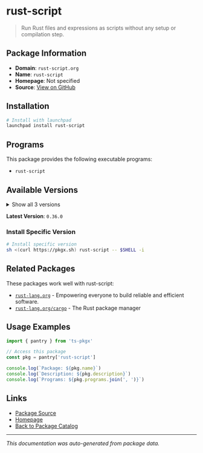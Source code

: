 # rust-script

> Run Rust files and expressions as scripts without any setup or compilation step.

## Package Information

- **Domain**: `rust-script.org`
- **Name**: `rust-script`
- **Homepage**: Not specified
- **Source**: [View on GitHub](https://github.com/pkgxdev/pantry/tree/main/projects/rust-script.org/package.yml)

## Installation

```bash
# Install with launchpad
launchpad install rust-script
```

## Programs

This package provides the following executable programs:

- `rust-script`

## Available Versions

<details>
<summary>Show all 3 versions</summary>

- `0.36.0`, `0.35.0`, `0.34.0`

</details>

**Latest Version**: `0.36.0`

### Install Specific Version

```bash
# Install specific version
sh <(curl https://pkgx.sh) rust-script -- $SHELL -i
```

## Related Packages

These packages work well with rust-script:

- [`rust-lang.org`](../rust-lang.org/index.md) - Empowering everyone to build reliable and efficient software.
- [`rust-lang.org/cargo`](../rust-lang.org/cargo/index.md) - The Rust package manager

## Usage Examples

```typescript
import { pantry } from 'ts-pkgx'

// Access this package
const pkg = pantry['rust-script']

console.log(`Package: ${pkg.name}`)
console.log(`Description: ${pkg.description}`)
console.log(`Programs: ${pkg.programs.join(', ')}`)
```

## Links

- [Package Source](https://github.com/pkgxdev/pantry/tree/main/projects/rust-script.org/package.yml)
- [Homepage](#)
- [Back to Package Catalog](../../package-catalog.md)

---

*This documentation was auto-generated from package data.*
